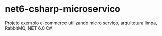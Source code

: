 # net6-csharp-microservico
Projeto exemplo e-commerce utilizando micro serviço, arquitetura limpa, RabbitMQ, NET 6.0  C#
